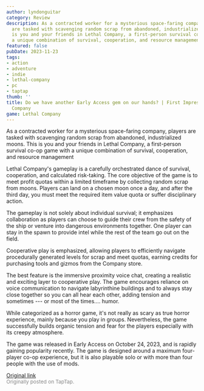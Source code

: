 ```yaml
---
author: lyndonguitar
category: Review
description: As a contracted worker for a mysterious space-faring company, players
  are tasked with scavenging random scrap from abandoned, industrialized moons.  This
  is you and your friends in Lethal Company, a first-person survival co-op game with
  a unique combination of survival, cooperation, and resource management
featured: false
pubDate: 2023-11-23
tags:
- action
- adventure
- indie
- lethal-company
- pc
- taptap
thumb: ''
title: Do we have another Early Access gem on our hands? | First Impressions - Lethal
  Company
game: Lethal Company
---
```

As a contracted worker for a mysterious space-faring company, players are tasked with scavenging random scrap from abandoned, industrialized moons.  This is you and your friends in Lethal Company, a first-person survival co-op game with a unique combination of survival, cooperation, and resource management

Lethal Company's gameplay is a carefully orchestrated dance of survival, cooperation, and calculated risk-taking. The core objective of the game is to meet profit quotas within a limited timeframe by collecting random scrap from moons. Players can land on a chosen moon once a day, and after the third day, you must meet the required item value quota or suffer disciplinary action.

The gameplay is not solely about individual survival; it emphasizes collaboration as players can choose to guide their crew from the safety of the ship or venture into dangerous environments together. One player can stay in the spawn to provide intel while the rest of the team go out on the field.

Cooperative play is emphasized, allowing players to efficiently navigate procedurally generated levels for scrap and meet quotas, earning credits for purchasing tools and gizmos from the Company store.

The best feature is the immersive proximity voice chat, creating a realistic and exciting layer to cooperative play. The game encourages reliance on voice communication to navigate labyrinthine buildings and to always stay close together so you can all hear each other, adding tension and sometimes --- or most of the times.... humor.

While categorized as a horror game, it's not really as scary as true horror experience, mainly because you play in groups. Nevertheless, the game successfully builds organic tension and fear for the players especially with its creepy atmosphere.

The game was released in Early Access on October 24, 2023, and is rapidly gaining popularity recently. The game is designed around a maximum four-player co-op experience, but it is also playable solo or with more than four people with the use of mods.

[Original link](https://www.taptap.io/post/6584554)<br><span style="font-size: 0.95em; color: #888;">Originally posted on TapTap.</span>